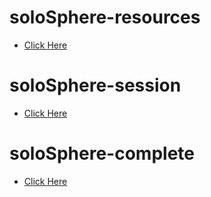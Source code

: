 # soloSphere-resources

-   [Click Here](https://github.com/shakilahmedatik/soloSphere-resources)

# soloSphere-session

-   [Click Here](https://github.com/shakilahmedatik/soloSphere-session)

# soloSphere-complete

-   [Click Here](https://github.com/shakilahmedatik/soloSphere-complete)
